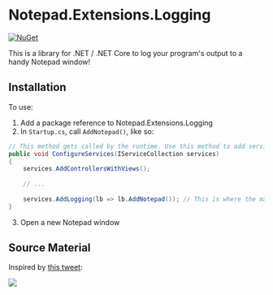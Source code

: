 # Notepad.Extensions.Logging

[![NuGet](https://img.shields.io/nuget/v/Notepad.Extensions.Logging)](https://www.nuget.org/packages/Notepad.Extensions.Logging/)

This is a library for .NET / .NET Core to log your program's output to a handy Notepad window!

## Installation

To use:

1. Add a package reference to Notepad.Extensions.Logging
2. In `Startup.cs`, call `AddNotepad()`, like so:

```csharp
// This method gets called by the runtime. Use this method to add services to the container.
public void ConfigureServices(IServiceCollection services)
{
    services.AddControllersWithViews();
    
    // ...
    
    services.AddLogging(lb => lb.AddNotepad()); // This is where the magic happens
}
```

3. Open a new Notepad window

## Source Material

Inspired by [this tweet](https://twitter.com/steveklabnik/status/1263190719721766918):

![](https://pbs.twimg.com/media/EYfBQ5cXsAEcu2e?format=jpg&name=orig)
